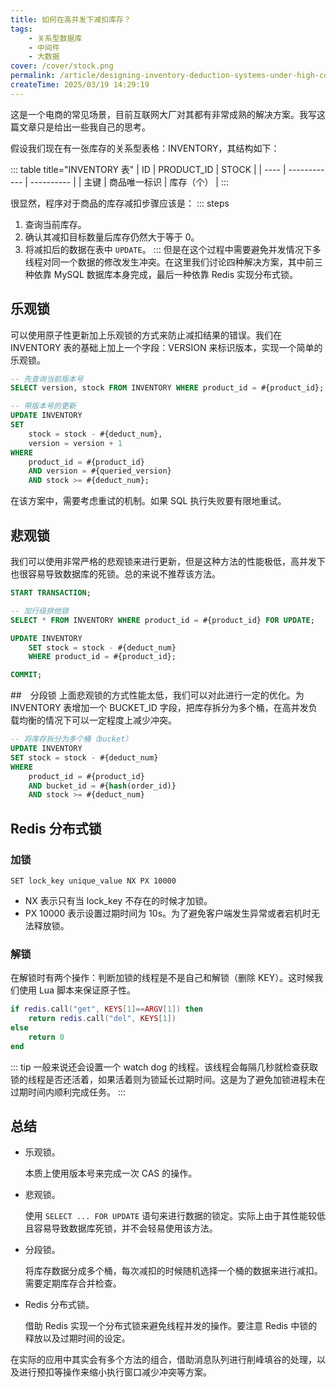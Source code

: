```yaml
---
title: 如何在高并发下减扣库存？
tags:
    - 关系型数据库
    - 中间件
    - 大数据
cover: /cover/stock.png
permalink: /article/designing-inventory-deduction-systems-under-high-concurrency/
createTime: 2025/03/19 14:29:19
---
```

这是一个电商的常见场景，目前互联网大厂对其都有非常成熟的解决方案。我写这篇文章只是给出一些我自己的思考。
<!-- more -->

假设我们现在有一张库存的关系型表格：INVENTORY，其结构如下：

::: table title="INVENTORY 表"
| ID   | PRODUCT_ID   | STOCK      |
| ---- | ------------ | ---------- |
| 主键 | 商品唯一标识 | 库存（个） |
:::

很显然，程序对于商品的库存减扣步骤应该是：
::: steps
1. 查询当前库存。
2. 确认其减扣目标数量后库存仍然大于等于 0。
3. 将减扣后的数据在表中 `UPDATE`。
:::
但是在这个过程中需要避免并发情况下多线程对同一个数据的修改发生冲突。在这里我们讨论四种解决方案，其中前三种依靠 MySQL 数据库本身完成，最后一种依靠 Redis 实现分布式锁。

## 乐观锁
可以使用原子性更新加上乐观锁的方式来防止减扣结果的错误。我们在 INVENTORY 表的基础上加上一个字段：VERSION 来标识版本，实现一个简单的乐观锁。

```sql
-- 先查询当前版本号
SELECT version, stock FROM INVENTORY WHERE product_id = #{product_id};

-- 带版本号的更新
UPDATE INVENTORY
SET
    stock = stock - #{deduct_num},
    version = version + 1
WHERE
    product_id = #{product_id}
    AND version = #{queried_version}
    AND stock >= #{deduct_num};
```

在该方案中，需要考虑重试的机制。如果 SQL 执行失败要有限地重试。

## 悲观锁
我们可以使用非常严格的悲观锁来进行更新，但是这种方法的性能极低，高并发下也很容易导致数据库的死锁。总的来说不推荐该方法。

```sql
START TRANSACTION;

-- 加行级排他锁
SELECT * FROM INVENTORY WHERE product_id = #{product_id} FOR UPDATE;

UPDATE INVENTORY
	SET stock = stock - #{deduct_num}
	WHERE product_id = #{product_id};

COMMIT;
```

##　分段锁
上面悲观锁的方式性能太低，我们可以对此进行一定的优化。为 INVENTORY 表增加一个 BUCKET_ID 字段，把库存拆分为多个桶，在高并发负载均衡的情况下可以一定程度上减少冲突。
```sql
-- 将库存拆分为多个桶（bucket）
UPDATE INVENTORY
SET stock = stock - #{deduct_num}
WHERE
    product_id = #{product_id}
    AND bucket_id = #{hash(order_id)}
    AND stock >= #{deduct_num}
```

## Redis 分布式锁
### 加锁
```shell
SET lock_key unique_value NX PX 10000
```
- NX 表示只有当 lock_key 不存在的时候才加锁。
- PX 10000 表示设置过期时间为 10s。为了避免客户端发生异常或者宕机时无法释放锁。


### 解锁
在解锁时有两个操作：判断加锁的线程是不是自己和解锁（删除 KEY）。这时候我们使用 Lua 脚本来保证原子性。
```lua
if redis.call("get", KEYS[1]==ARGV[1]) then
	return redis.call("del", KEYS[1])
else
	return 0
end
```

::: tip 一般来说还会设置一个 watch dog 的线程。该线程会每隔几秒就检查获取锁的线程是否还活着，如果活着则为锁延长过期时间。这是为了避免加锁进程未在过期时间内顺利完成任务。
:::

## 总结
- 乐观锁。

	本质上使用版本号来完成一次 CAS 的操作。
- 悲观锁。

	使用 `SELECT ... FOR UPDATE` 语句来进行数据的锁定。实际上由于其性能较低且容易导致数据库死锁，并不会轻易使用该方法。
- 分段锁。

	将库存数据分成多个桶，每次减扣的时候随机选择一个桶的数据来进行减扣。需要定期库存合并检查。
- Redis 分布式锁。

	借助 Redis 实现一个分布式锁来避免线程并发的操作。要注意 Redis 中锁的释放以及过期时间的设定。

在实际的应用中其实会有多个方法的组合，借助消息队列进行削峰填谷的处理，以及进行预扣等操作来缩小执行窗口减少冲突等方案。